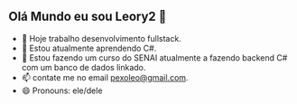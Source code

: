 ## Olá Mundo eu sou Leory2 👋

- 🔭 Hoje trabalho desenvolvimento fullstack.
- 🌱 Estou atualmente aprendendo C#.
- 👯 Estou fazendo um curso do SENAI atualmente a fazendo backend C# com um banco de dados linkado.
- 📫 contate me no email pexoleo@gmail.com.
- 😄 Pronouns: ele/dele


